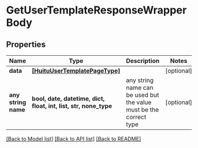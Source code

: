 # GetUserTemplateResponseWrapperBody


## Properties
Name | Type | Description | Notes
------------ | ------------- | ------------- | -------------
**data** | [**[HuituUserTemplatePageType]**](HuituUserTemplatePageType.md) |  | [optional] 
**any string name** | **bool, date, datetime, dict, float, int, list, str, none_type** | any string name can be used but the value must be the correct type | [optional]

[[Back to Model list]](../README.md#documentation-for-models) [[Back to API list]](../README.md#documentation-for-api-endpoints) [[Back to README]](../README.md)


